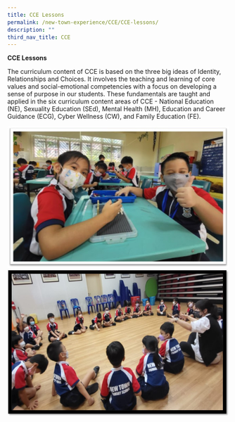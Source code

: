 ```yaml
---
title: CCE Lessons
permalink: /new-town-experience/CCE/CCE-lessons/
description: ""
third_nav_title: CCE
---
```

**CCE Lessons**

The curriculum content of CCE is based on the three big ideas of Identity, Relationships and Choices. It involves the teaching and learning of core values and social-emotional competencies with a focus on developing a sense of purpose in our students. These fundamentals are taught and applied in the six curriculum content areas of CCE - National Education (NE), Sexuality Education (SEd), Mental Health (MH), Education and Career Guidance (ECG), Cyber Wellness (CW), and Family Education (FE).

![](/images/CCE/SDE%20(PAL)/PAL%2001.jpeg)
![](/images/CCE/SDE%20(PAL)/PAL02_ACSI%20(SEL%20component).jpeg)